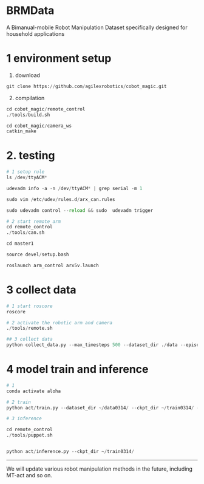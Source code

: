 # BRMData
A Bimanual-mobile Robot Manipulation Dataset specifically designed for household applications

# 1 environment setup

1. download
~~~python
git clone https://github.com/agilexrobotics/cobot_magic.git
~~~

2. compilation
~~~python
cd cobot_magic/remote_control
./tools/build.sh

cd cobot_magic/camera_ws
catkin_make
~~~


# 2. testing

~~~python
# 1 setup rule
ls /dev/ttyACM*

udevadm info -a -n /dev/ttyACM* | grep serial -m 1

sudo vim /etc/udev/rules.d/arx_can.rules

sudo udevadm control --reload && sudo  udevadm trigger

# 2 start remote arm
cd remote_control
./tools/can.sh

cd master1

source devel/setup.bash

roslaunch arm_control arx5v.launch
~~~


# 3 collect data

~~~python
# 1 start roscore
roscore

# 2 activate the robotic arm and camera
./tools/remote.sh

## 3 collect data
python collect_data.py --max_timesteps 500 --dataset_dir ./data --episode_idx 0
~~~

# 4 model train and inference

~~~python
# 1 
conda activate aloha

# 2 train
python act/train.py --dataset_dir ~/data0314/ --ckpt_dir ~/train0314/ --batch_size 4 --num_epochs 3000

# 3 inference

cd remote_control
./tools/puppet.sh


python act/inference.py --ckpt_dir ~/train0314/
~~~

---


We will update various robot manipulation methods in the future, including MT-act and so on.